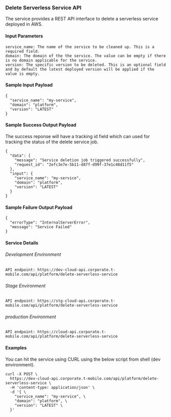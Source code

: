 ### Delete Serverless Service API
The service provides a REST API interface to delete a serverless service deployed in AWS.

#### Input Parameters
````
service_name: The name of the service to be cleaned up. This is a required field.
domain: The domain of the the service. The value can be empty if there is no domain applicable for the service. 
version: The specific version to be deleted. This is an optional field and by default the latest deployed version will be applied if the value is empty.
````

#### Sample Input Payload
````
{
  "service_name": "my-service",
  "domain": "platform",
  "version": "LATEST"
}
````

#### Sample Success Output Payload
The  success reponse will have a tracking id field which can used for tracking the status of the delete service job.
````
{
  "data": {
    "message": "Service deletion job triggered successfully",
    "request_id": "2efc3e7e-5b11-d87f-d99f-37e1c48d11f5"
  },
  "input": {
    "service_name": "my-service",
    "domain": "platform",
    "version": "LATEST"
  }
}
````

#### Sample Failure Output Payload
````
{
  "errorType": "InternalServerError",
  "message": "Service Failed"
}
````

#### Service Details

###### Development Environment
```
API endpoint: https://dev-cloud-api.corporate.t-mobile.com/api/platform/delete-serverless-service
```
###### Stage Environment
```
API endpoint: https://stg-cloud-api.corporate.t-mobile.com/api/platform/delete-serverless-service
```
###### production Environment
```
API endpoint: https://cloud-api.corporate.t-mobile.com/api/platform/delete-serverless-service
```


#### Examples
You can hit the service using CURL using the below script from shell (dev environment). 

````
curl -X POST \
  https://dev-cloud-api.corporate.t-mobile.com/api/platform/delete-serverless-service \
  -H 'content-type: application/json' \
  -d '{ \
    "service_name": "my-service", \ 
    "domain": "platform", \
    "version": "LATEST" \
  }'
````






















